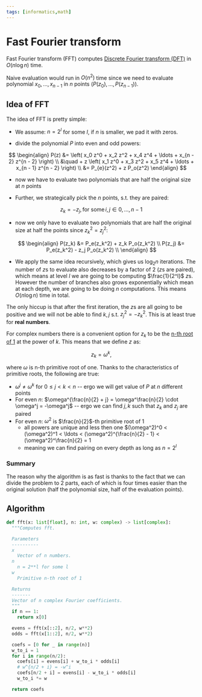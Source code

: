 ```yaml
---
tags: [informatics,math]
---
```

# Fast Fourier transform

Fast Fourier transform (FFT) computes [Discrete Fourier
transform (DFT)](./discrete_fourier_transform.md) in $O(n\log n)$ time.

Naive evaluation would run in $O(n^2)$ time since we need to evaluate polynomial
$x_0, \ldots, x_{n-1}$ in $n$ points $(P(z_0), \ldots, P(z_{n-1}))$.

## Idea of FFT

The idea of FFT is pretty simple:

- We assume: $n = 2^l$ for some $l$, if $n$ is smaller, we pad it with zeros.

- divide the polynomial $P$ into even and odd powers:

$$
\begin{align}
P(z) &=
\left(
  x_0 z^0 +
  x_2 z^2 +
  x_4 z^4 +
  \ldots +
  x_{n - 2} z^{n - 2}
\right) \\
&\quad +
z \left(
  x_1 z^0 +
  x_3 z^2 +
  x_5 z^4 +
  \ldots +
  x_{n - 1} z^{n - 2}
\right) \\
&= P_{e}(z^2) + z P_o(z^2)
\end{align}
$$

- now we have to evaluate two polynomials that are half the original size at $n$
  points

- Further, we strategically pick the $n$ points, s.t. they are paired:

$$
z_k = - z_j, \,\text{for some}\, i,j \in {0, \ldots, n-1}
$$

- now we only have to evaluate two polynomials that are half the original size
  at half the points since $z_k^2 = z_j^2$:

$$
\begin{align}
P(z_k) &= P_e(z_k^2) + z_k P_o(z_k^2) \\
P(z_j) &= P_e(z_k^2) - z_j P_o(z_k^2) \\
\end{align}
$$

- We apply the same idea recursively, which gives us $\log_2 n$ iterations. The
  number of $z$s to evaluate also decreases by a factor of 2 ($z$s are
  paired), which means at level $l$ we are going to be computing $\frac{1}{2^l}$
  $z$s. However the number of branches also grows exponentially which mean
  at each depth, we are going to be doing $n$ computations. This means $O(n\log
  n)$ time in total.

The only hiccup is that after the first iteration, the $z$s are all going
to be positive and we will not be able to find $k, j$ s.t. $z^2_j = -
z^2_k$. This is at least true for **real numbers**.

For complex numbers there is a convenient option for $z_k$ to be the [n-th
root of 1](./primitive_root_of_one.md) at the power of $k$. This means that we
define $z$ as:

$$
z_k = \omega^k,
$$

where $\omega$ is n-th primitive root of one. Thanks to the characteristics of
primitive roots, the following are true:

- $\omega^j \ne \omega^k$ for $0 \le j < k < n$ -- ergo we will get value of $P$
  at $n$ different points
- For even $n$: $\omega^{\frac{n}{2} + j} = \omega^\frac{n}{2} \cdot \omega^j =
  -\omega^j$ -- ergo we can find $j, k$ such that $z_k$ and $z_j$ are paired
- For even $n$: $\omega^2$ is $\frac{n}{2}$-th primitive root of 1
  - all powers are unique and less then one $(\omega^2)^0 < (\omega^2)^1 <
    \ldots < (\omega^2)^{\frac{n}{2} - 1} < (\omega^2)^\frac{n}{2} = 1
  - meaning we can find pairing on every depth as long as $n = 2^l$

### Summary

The reason why the algorithm is as fast is thanks to the fact that we can
divide the problem to 2 parts, each of which is four times easier than the
original solution (half the polynomial size, half of the evaluation points).

## Algorithm

```python
def fft(x: list[float], n: int, w: complex) -> list[complex]:
  """Computes fft.

  Parameters
  ----------
  x
    Vector of n numbers.
  n
    n = 2**l for some l
  w
    Primitive n-th root of 1

  Returns
  -------
  Vector of n complex Fourier coefficients.
  """
  if n == 1:
    return x[0]

  evens = fft(x[::2], n/2, w**2)
  odds = fft(x[1::2], n/2, w**2)

  coefs = [0 for _ in range(n)]
  w_to_i = 1
  for i in range(n/2):
    coefs[i] = evens[i] + w_to_i * odds[i]
    # w^{n/2 + i} = -w^i
    coefs[n/2 + i] = evens[i] - w_to_i * odds[i]
    w_to_i *= w

  return coefs
```
